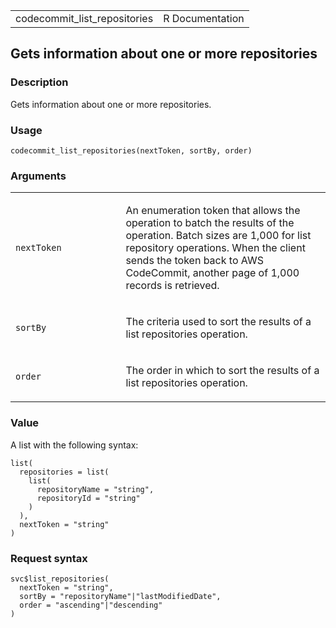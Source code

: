 <table style="width: 100%;">
<tbody>
<tr class="odd">
<td>codecommit_list_repositories</td>
<td style="text-align: right;">R Documentation</td>
</tr>
</tbody>
</table>

## Gets information about one or more repositories

### Description

Gets information about one or more repositories.

### Usage

    codecommit_list_repositories(nextToken, sortBy, order)

### Arguments

<table>
<colgroup>
<col style="width: 35%" />
<col style="width: 65%" />
</colgroup>
<tbody>
<tr class="odd">
<td><code
id="codecommit_list_repositories_:_nextToken">nextToken</code></td>
<td><p>An enumeration token that allows the operation to batch the
results of the operation. Batch sizes are 1,000 for list repository
operations. When the client sends the token back to AWS CodeCommit,
another page of 1,000 records is retrieved.</p></td>
</tr>
<tr class="even">
<td><code id="codecommit_list_repositories_:_sortBy">sortBy</code></td>
<td><p>The criteria used to sort the results of a list repositories
operation.</p></td>
</tr>
<tr class="odd">
<td><code id="codecommit_list_repositories_:_order">order</code></td>
<td><p>The order in which to sort the results of a list repositories
operation.</p></td>
</tr>
</tbody>
</table>

### Value

A list with the following syntax:

    list(
      repositories = list(
        list(
          repositoryName = "string",
          repositoryId = "string"
        )
      ),
      nextToken = "string"
    )

### Request syntax

    svc$list_repositories(
      nextToken = "string",
      sortBy = "repositoryName"|"lastModifiedDate",
      order = "ascending"|"descending"
    )
